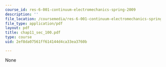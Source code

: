```yaml
---
course_id: res-6-001-continuum-electromechanics-spring-2009
description: ''
file_location: /coursemedia/res-6-001-continuum-electromechanics-spring-2009/2ef8da07561ff614144d4ca33ea3760b_chap11_sec_100.pdf
file_type: application/pdf
layout: pdf
title: chap11_sec_100.pdf
type: course
uid: 2ef8da07561ff614144d4ca33ea3760b

---
```

None